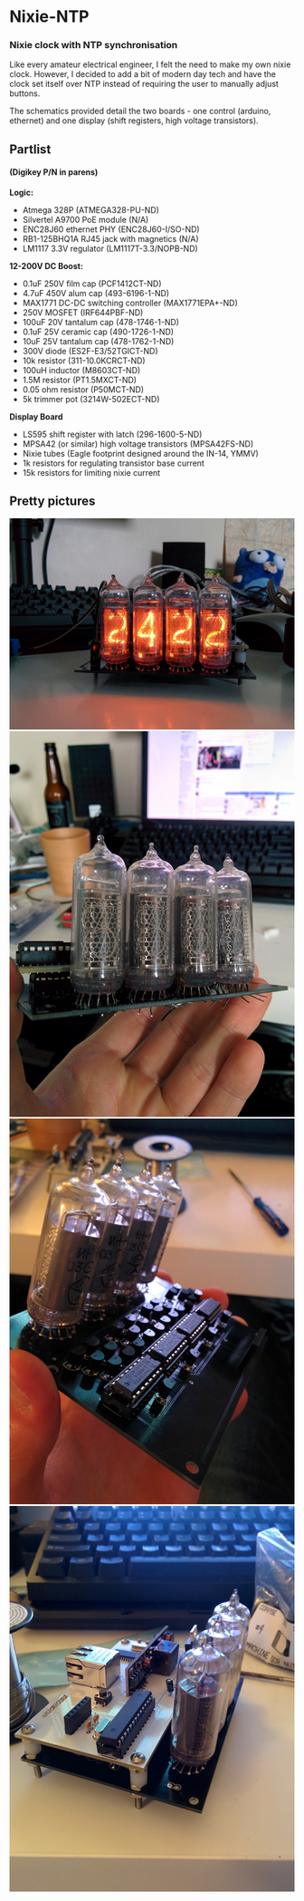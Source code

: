# Nixie-NTP

### Nixie clock with NTP synchronisation

Like every amateur electrical engineer, I felt the need to make my own nixie
clock. However, I decided to add a bit of modern day tech and have the clock
set itself over NTP instead of requiring the user to manually adjust buttons.

The schematics provided detail the two boards - one control (arduino, ethernet)
and one display (shift registers, high voltage transistors).

## Partlist
#### (Digikey P/N in parens)

**Logic:**

- Atmega 328P (ATMEGA328-PU-ND)
- Silvertel A9700 PoE module (N/A)
- ENC28J60 ethernet PHY (ENC28J60-I/SO-ND)
- RB1-125BHQ1A RJ45 jack with magnetics (N/A)
- LM1117 3.3V regulator (LM1117T-3.3/NOPB-ND)

**12-200V DC Boost:**
- 0.1uF 250V film cap (PCF1412CT-ND)
- 4.7uF 450V alum cap (493-6196-1-ND)
- MAX1771 DC-DC switching controller (MAX1771EPA+-ND)
- 250V MOSFET (IRF644PBF-ND)
- 100uF 20V tantalum cap (478-1746-1-ND)
- 0.1uF 25V ceramic cap (490-1726-1-ND)
- 10uF 25V tantalum cap (478-1762-1-ND)
- 300V diode (ES2F-E3/52TGICT-ND)
- 10k resistor (311-10.0KCRCT-ND)
- 100uH inductor (M8603CT-ND)
- 1.5M resistor (PT1.5MXCT-ND)
- 0.05 ohm resistor (P50MCT-ND)
- 5k trimmer pot (3214W-502ECT-ND)

**Display Board**

- LS595 shift register with latch (296-1600-5-ND)
- MPSA42 (or similar) high voltage transistors (MPSA42FS-ND)
- Nixie tubes (Eagle footprint designed around the IN-14, YMMV)
- 1k resistors for regulating transistor base current
- 15k resistors for limiting nixie current

## Pretty pictures

![Active](/Pics/active.jpg?raw=true "It's alive")
![Display](/Pics/disp-front.jpg?raw=true "Forward display")
![Display Logic](/Pics/disp-back.jpg?raw=true "Display logic")
![Logic](/Pics/logic.jpg?raw=true "Logic board")
